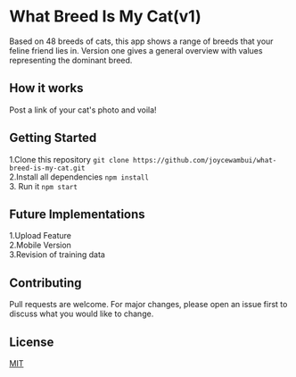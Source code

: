# What Breed Is My Cat(v1)

Based on 48 breeds of cats, this app shows a range of breeds that your feline friend lies in.
Version one gives a general overview with values representing the dominant breed.

## How it works

Post a link of your cat's photo and voila!

## Getting Started

1.Clone this repository `git clone https://github.com/joycewambui/what-breed-is-my-cat.git` 
<br>
2.Install all dependencies `npm install`
<br>
3. Run it `npm start`


## Future Implementations 

1.Upload Feature
<br>
2.Mobile Version
<br>
3.Revision of training data

## Contributing
Pull requests are welcome. For major changes, please open an issue first to discuss what you would like to change.


## License
[MIT](https://choosealicense.com/licenses/mit/)


